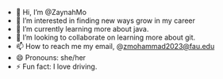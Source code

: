 - 👋 Hi, I’m @ZaynahMo
- 👀 I’m interested in finding new ways grow in my career
- 🌱 I’m currently learning more about java.
- 💞️ I’m looking to collaborate on learning more about git.
- 📫 How to reach me my email, @zmohammad2023@fau.edu
- 😄 Pronouns: she/her
- ⚡ Fun fact: I love driving.

<!---
ZaynahMo/ZaynahMo is a ✨ special ✨ repository because its `README.md` (this file) appears on your GitHub profile.
You can click the Preview link to take a look at your changes.
--->

